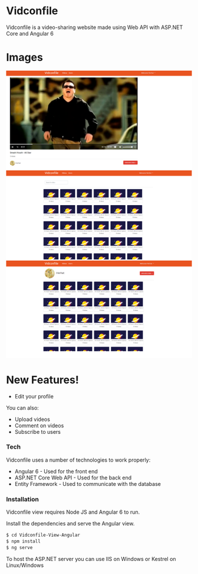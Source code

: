 # Vidconfile

Vidconfile is a video-sharing website made using Web API with ASP.NET Core and Angular 6

# Images
![VideoImage](/Images/VideoPage.png?raw=true "Optional Title")
![VideoImage](/Images/Videos.png?raw=true "Optional Title")
![VideoImage](/Images/UserPage.png?raw=true "Optional Title")

# New Features!
  - Edit your profile

You can also:
  - Upload videos
  - Comment on videos
  - Subscribe to users

### Tech
Vidconfile uses a number of technologies to work properly:

* Angular 6 - Used for the front end
* ASP.NET Core Web API - Used for the back end
* Entity Framework - Used to communicate with the database

### Installation

Vidconfile view requires Node JS and Angular 6 to run.

Install the dependencies and serve the Angular view.

```sh
$ cd Vidconfile-View-Angular
$ npm install
$ ng serve
```

To host the ASP.NET server you can use IIS on Windows or Kestrel  on Linux/Windows
